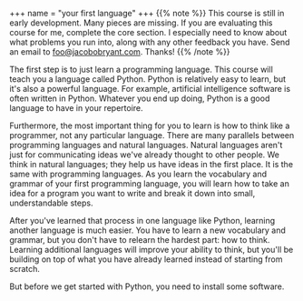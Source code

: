 +++
name = "your first language"
+++
{{% note %}}
This course is still in early development. Many pieces are missing. If
you are evaluating this course for me, complete the core section. I
especially need to know about what problems you run into, along with
any other feedback you have. Send an email to foo@jacobobryant.com.
Thanks!
{{% /note %}}

The first step is to just learn a programming language. This course
will teach you a language called Python. Python is relatively easy to
learn, but it's also a powerful language. For example, artificial
intelligence software is often written in Python. Whatever you end up
doing, Python is a good language to have in your repertoire.

Furthermore, the most important thing for you to learn is how to think
like a programmer, not any particular language. There are many
parallels between programming languages and natural languages. Natural
languages aren't just for communicating ideas we've already thought to
other people. We think in natural languages; they help us have ideas
in the first place. It is the same with programming languages. As you
learn the vocabulary and grammar of your first programming language,
you will learn how to take an idea for a program you want to write and
break it down into small, understandable steps.

After you've learned that process in one language like Python,
learning another language is much easier. You have to learn a new
vocabulary and grammar, but you don't have to relearn the hardest
part: how to think. Learning additional languages will improve your
ability to think, but you'll be building on top of what you have
already learned instead of starting from scratch.

But before we get started with Python, you need to install some software.
